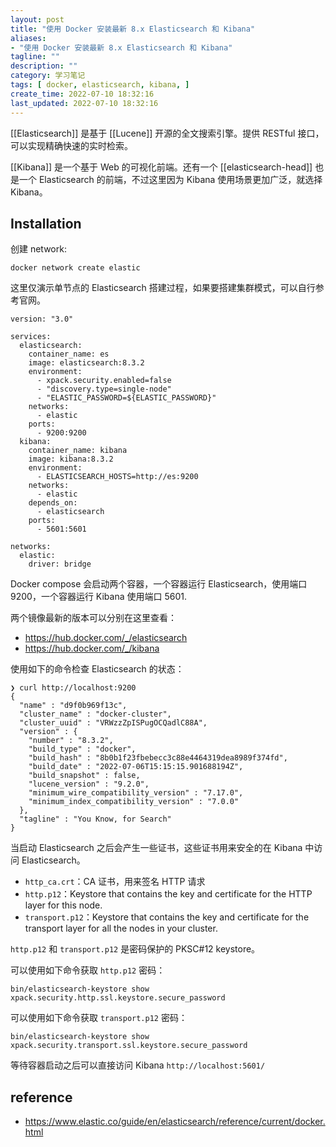 ```yaml
---
layout: post
title: "使用 Docker 安装最新 8.x Elasticsearch 和 Kibana"
aliases:
- "使用 Docker 安装最新 8.x Elasticsearch 和 Kibana"
tagline: ""
description: ""
category: 学习笔记
tags: [ docker, elasticsearch, kibana, ]
create_time: 2022-07-10 18:32:16
last_updated: 2022-07-10 18:32:16
---
```


[[Elasticsearch]] 是基于 [[Lucene]] 开源的全文搜索引擎。提供 RESTful 接口，可以实现精确快速的实时检索。

[[Kibana]] 是一个基于 Web 的可视化前端。还有一个 [[elasticsearch-head]] 也是一个 Elasticsearch 的前端，不过这里因为 Kibana 使用场景更加广泛，就选择 Kibana。

## Installation

创建 network:

```
docker network create elastic
```

这里仅演示单节点的 Elasticsearch 搭建过程，如果要搭建集群模式，可以自行参考官网。

```
version: "3.0"

services:
  elasticsearch:
    container_name: es
    image: elasticsearch:8.3.2
    environment:
      - xpack.security.enabled=false
      - "discovery.type=single-node"
      - "ELASTIC_PASSWORD=${ELASTIC_PASSWORD}"
    networks:
      - elastic
    ports:
      - 9200:9200
  kibana:
    container_name: kibana
    image: kibana:8.3.2
    environment:
      - ELASTICSEARCH_HOSTS=http://es:9200
    networks:
      - elastic
    depends_on:
      - elasticsearch
    ports:
      - 5601:5601

networks:
  elastic:
    driver: bridge
```

Docker compose 会启动两个容器，一个容器运行 Elasticsearch，使用端口 9200，一个容器运行 Kibana 使用端口 5601.

两个镜像最新的版本可以分别在这里查看：

- <https://hub.docker.com/_/elasticsearch>
- <https://hub.docker.com/_/kibana>

使用如下的命令检查 Elasticsearch 的状态：

```
❯ curl http://localhost:9200
{
  "name" : "d9f0b969f13c",
  "cluster_name" : "docker-cluster",
  "cluster_uuid" : "VRWzzZpISPugOCQadlC88A",
  "version" : {
    "number" : "8.3.2",
    "build_type" : "docker",
    "build_hash" : "8b0b1f23fbebecc3c88e4464319dea8989f374fd",
    "build_date" : "2022-07-06T15:15:15.901688194Z",
    "build_snapshot" : false,
    "lucene_version" : "9.2.0",
    "minimum_wire_compatibility_version" : "7.17.0",
    "minimum_index_compatibility_version" : "7.0.0"
  },
  "tagline" : "You Know, for Search"
}
```

当启动 Elasticsearch 之后会产生一些证书，这些证书用来安全的在 Kibana 中访问 Elasticsearch。

- `http_ca.crt`：CA 证书，用来签名 HTTP 请求
- `http.p12`：Keystore that contains the key and certificate for the HTTP layer for this node.
- `transport.p12`：Keystore that contains the key and certificate for the transport layer for all the nodes in your cluster.

`http.p12` 和 `transport.p12` 是密码保护的 PKSC#12 keystore。

可以使用如下命令获取 `http.p12` 密码：

```
bin/elasticsearch-keystore show xpack.security.http.ssl.keystore.secure_password
```

可以使用如下命令获取 `transport.p12` 密码：

```
bin/elasticsearch-keystore show xpack.security.transport.ssl.keystore.secure_password
```

等待容器启动之后可以直接访问 Kibana `http://localhost:5601/` 


## reference

- <https://www.elastic.co/guide/en/elasticsearch/reference/current/docker.html>
